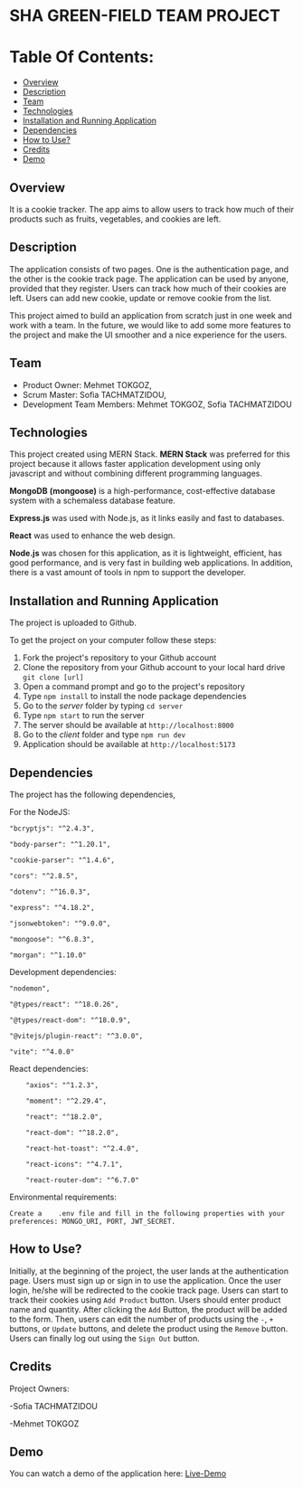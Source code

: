 
# SHA GREEN-FIELD TEAM PROJECT

# Table Of Contents:  
  - [Overview](#overview)
  - [Description](#description)
  - [Team](#team)
  - [Technologies](#technologies)
  - [Installation and Running Application](#installation-and-running-application)
  - [Dependencies](#dependencies)
  - [How to Use?](#how-to-use)
  - [Credits](#credits)
  - [Demo](#demo)

## Overview
It is a cookie tracker. The app aims to allow users to track how much of their products such as fruits, vegetables, and cookies are left.

## Description

The application consists of two pages. One is the authentication page, and the other is the cookie track page. The application can be used by anyone, provided that they register. Users can track how much of their cookies are left. Users can add new cookie, update or remove cookie from the list.  

This project aimed to build an application from scratch just in one week and work with a team. In the future, we would like to add some more features to the project and make the UI smoother and a nice experience for the users.  

## Team  
  
- Product Owner: Mehmet TOKGOZ,
- Scrum Master: Sofia TACHMATZIDOU,
- Development Team Members: Mehmet TOKGOZ, Sofia TACHMATZIDOU  

## Technologies

This project created using MERN Stack. **MERN Stack** was preferred for this project because it allows faster application development using only javascript and without combining different programming languages.  

   **MongoDB** **(mongoose)** is a high-performance, cost-effective database system with a schemaless database feature.  

   **Express.js** was used with Node.js, as it links easily and fast to databases.  

   **React**  was used to enhance the web design.  

   **Node.js** was chosen for this application, as it is lightweight, efficient, has good performance, and is very fast in building web applications. In addition, there is a vast amount of tools in npm to support the developer.
     
   
## Installation and Running Application

The project is uploaded to Github.

To get the project on your computer follow these steps:  

1. Fork the project's repository to your Github account
2. Clone the repository from your Github account to your local hard drive `git clone [url]`
3. Open a command prompt and go to the project's repository
4. Type `npm install` to install the node package dependencies
5. Go to the *server* folder by typing `cd server`
6. Type `npm start` to run the server
7. The server should be available at `http://localhost:8000`
8. Go to the *client* folder and type `npm run dev`
9. Application should be available at `http://localhost:5173`  

## Dependencies
The project has the following dependencies,  

For the NodeJS:  

    "bcryptjs": "^2.4.3",  
    
    "body-parser": "^1.20.1",  
    
    "cookie-parser": "^1.4.6",  
    
    "cors": "^2.8.5",  
    
    "dotenv": "^16.0.3",  
    
    "express": "^4.18.2",  
    
    "jsonwebtoken": "^9.0.0",  
    
    "mongoose": "^6.8.3",  
    
    "morgan": "^1.10.0"  
      
Development dependencies:  

    "nodemon",  
    
    "@types/react": "^18.0.26",  
    
    "@types/react-dom": "^18.0.9",  
    
    "@vitejs/plugin-react": "^3.0.0",  
    
    "vite": "^4.0.0"  
    
 React dependencies:  
 
        "axios": "^1.2.3",  
        
        "moment": "^2.29.4",  
        
        "react": "^18.2.0",  
        
        "react-dom": "^18.2.0",  
        
        "react-hot-toast": "^2.4.0",  
        
        "react-icons": "^4.7.1",  
        
        "react-router-dom": "^6.7.0"  
        
 Environmental requirements:  
 
    Create a    .env file and fill in the following properties with your preferences: MONGO_URI, PORT, JWT_SECRET.
## How to Use?  

Initially, at the beginning of the project, the user lands at the authentication page. Users must sign up or sign in to use the application. Once the user login, he/she will be redirected to the cookie track page. Users can start to track their cookies using `Add Product` button. Users should enter product name and quantity. After clicking the `Add` Button, the product will be added to the form. Then, users can edit the number of products using the `-`, `+` buttons, or `Update` buttons, and delete the product using the `Remove` button. Users can finally log out using the `Sign Out` button.  

## Credits

Project Owners:  

-Sofia TACHMATZIDOU  

-Mehmet TOKGOZ

## Demo
You can watch a demo of the application here: [Live-Demo](https://vimeo.com/807437884)


